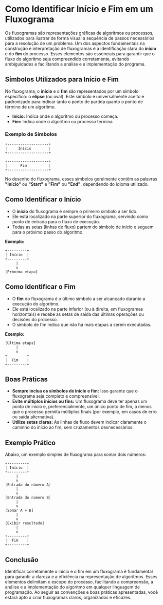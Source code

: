 
# Como Identificar Início e Fim em um Fluxograma

Os fluxogramas são representações gráficas de algoritmos ou processos, utilizados para ilustrar de forma visual a sequência de passos necessários para a resolução de um problema. Um dos aspectos fundamentais na construção e interpretação de fluxogramas é a identificação clara do **início** e do **fim** do processo. Esses elementos são essenciais para garantir que o fluxo do algoritmo seja compreendido corretamente, evitando ambiguidades e facilitando a análise e a implementação do programa.

## Símbolos Utilizados para Início e Fim

No fluxograma, o **início** e o **fim** são representados por um símbolo específico: o **elipse** (ou oval). Este símbolo é universalmente aceito e padronizado para indicar tanto o ponto de partida quanto o ponto de término de um algoritmo.

- **Início:** Indica onde o algoritmo ou processo começa.
- **Fim:** Indica onde o algoritmo ou processo termina.

### Exemplo de Símbolos

```
+-------------------+
|     Início        |
+-------------------+

+-------------------+
|      Fim          |
+-------------------+
```

No desenho do fluxograma, esses símbolos geralmente contêm as palavras **"Início"** ou **"Start"** e **"Fim"** ou **"End"**, dependendo do idioma utilizado.

## Como Identificar o Início

- O **início** do fluxograma é sempre o primeiro símbolo a ser lido.
- Ele está localizado na parte superior do fluxograma, servindo como ponto de entrada para o fluxo de execução.
- Todas as setas (linhas de fluxo) partem do símbolo de início e seguem para o próximo passo do algoritmo.

**Exemplo:**
```
+---------+
| Início  |
+---------+
     |
     v
[Próxima etapa]
```

## Como Identificar o Fim

- O **fim** do fluxograma é o último símbolo a ser alcançado durante a execução do algoritmo.
- Ele está localizado na parte inferior (ou à direita, em fluxogramas horizontais) e recebe as setas de saída das últimas operações ou decisões do processo.
- O símbolo de fim indica que não há mais etapas a serem executadas.

**Exemplo:**
```
[Última etapa]
     |
     v
+---------+
|  Fim    |
+---------+
```

## Boas Práticas

- **Sempre inclua os símbolos de início e fim:** Isso garante que o fluxograma seja completo e compreensível.
- **Evite múltiplos inícios ou fins:** Um fluxograma deve ter apenas um ponto de início e, preferencialmente, um único ponto de fim, a menos que o processo permita múltiplos finais (por exemplo, em casos de erro ou saída alternativa).
- **Utilize setas claras:** As linhas de fluxo devem indicar claramente o caminho do início ao fim, sem cruzamentos desnecessários.

## Exemplo Prático

Abaixo, um exemplo simples de fluxograma para somar dois números:

```
+---------+
| Início  |
+---------+
     |
     v
[Entrada do número A]
     |
     v
[Entrada do número B]
     |
     v
[Somar A + B]
     |
     v
[Exibir resultado]
     |
     v
+---------+
|  Fim    |
+---------+
```

## Conclusão

Identificar corretamente o início e o fim em um fluxograma é fundamental para garantir a clareza e a eficiência na representação de algoritmos. Esses elementos delimitam o escopo do processo, facilitando a compreensão, a análise e a implementação do algoritmo em qualquer linguagem de programação. Ao seguir as convenções e boas práticas apresentadas, você estará apto a criar fluxogramas claros, organizados e eficazes.
```
